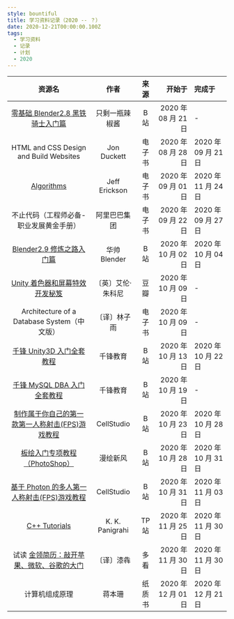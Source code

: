 ```yaml
---
style: bountiful
title: 学习资料记录（2020 -- ？）
date: 2020-12-21T00:00:00.100Z
tags:
  - 学习资料
  - 记录
  - 计划
  - 2020
---
```


|                                          资源名                                          |       作者        |  来源  |              开始于 | 完成于              |
| :--------------------------------------------------------------------------------------: | :---------------: | :----: | ------------------: | :------------------ |
|        [零基础 Blender2.8 黑铁骑士入门篇](//www.bilibili.com/video/BV1T4411N7GE)         |  只剩一瓶辣椒酱   |  B 站  | 2020 年 08 月 21 日 | -                   |
|                          HTML and CSS Design and Build Websites                          |    Jon Duckett    | 电子书 | 2020 年 08 月 28 日 | 2020 年 09 月 21 日 |
|             [Algorithms](http://jeffe.cs.illinois.edu/teaching/algorithms/)              |   Jeff Erickson   | 电子书 | 2020 年 09 月 01 日 | 2020 年 11 月 24 日 |
|                         不止代码（工程师必备-职业发展黄金手册）                          |   阿里巴巴集团    | 电子书 | 2020 年 09 月 22 日 | 2020 年 09 月 27 日 |
|            [Blender2.9 修炼之路入门篇](//www.bilibili.com/video/BV1WD4y1o7TT)            |   华帅 Blender    |  B 站  | 2020 年 10 月 02 日 | 2020 年 10 月 04 日 |
|           [Unity 着色器和屏幕特效开发秘笈](//read.douban.com/ebook/37156798/)            | 〔英〕艾伦·朱科尼 |  豆瓣  | 2020 年 10 月 09 日 | -                   |
|                       Architecture of a Database System（中文版）                        |   〔译〕林子雨    | 电子书 | 2020 年 10 月 09 日 | -                   |
|            [千锋 Unity3D 入门全套教程](//www.bilibili.com/video/BV1HJ411B7KQ)            |     千锋教育      |  B 站  | 2020 年 10 月 13 日 | 2020 年 10 月 22 日 |
|           [千锋 MySQL DBA 入门全套教程](//www.bilibili.com/video/BV1nJ411B7AY)           |     千锋教育      |  B 站  | 2020 年 10 月 19 日 | -                   |
| [制作属于你自己的第一款第一人称射击(FPS)游戏教程](//www.bilibili.com/video/BV1ZE411W71X) |    CellStudio     |  B 站  | 2020 年 10 月 23 日 | 2020 年 10 月 28 日 |
|          [板绘入门专项教程（PhotoShop）](//www.bilibili.com/video/BV16T4y1A7cB)          |     漫绘新风      |  B 站  | 2020 年 10 月 28 日 | 2020 年 10 月 31 日 |
|   [基于 Photon 的多人第一人称射击(FPS)游戏教程](//www.bilibili.com/video/BV1jK41157KE)   |    CellStudio     |  B 站  | 2020 年 10 月 31 日 | 2020 年 11 月 03 日 |
|              [C++ Tutorials](//www.tutorialspoint.com/cplusplus/index.htm)               |  K. K. Panigrahi  | TP 站  | 2020 年 11 月 25 日 | 2020 年 11 月 30 日 |
|         试读 [金领简历：敲开苹果、微软、谷歌的大门](//www.duokan.com/book/68635)         |    〔译〕漆犇     |  多看  | 2020 年 11 月 30 日 | 2020 年 11 月 30 日 |
|                                      计算机组成原理                                      |      蒋本珊       | 纸质书 | 2020 年 12 月 01 日 | 2020 年 12 月 21 日 |
